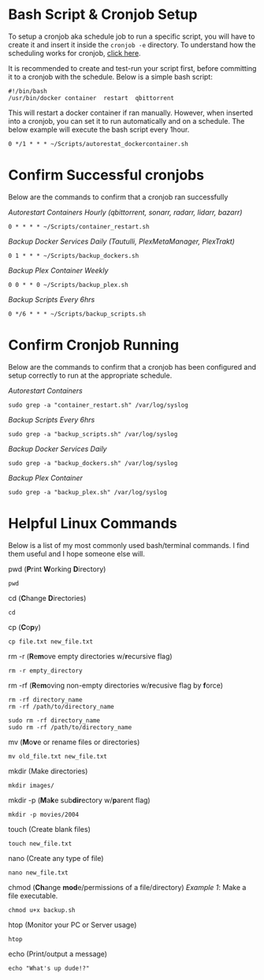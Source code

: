 # Bash Script & Cronjob Setup

To setup a cronjob aka schedule job to run a specific script, you will have to create it and insert it inside the `cronjob -e` directory. To understand how the scheduling works for cronjob, [click here](https://phoenixnap.com/kb/set-up-cron-job-linux).

It is recommended to create and test-run your script first, before committing it to a cronjob with the schedule. Below is a simple bash script:

    #!/bin/bash
    /usr/bin/docker container  restart  qbittorrent

This will restart a docker container if ran manually. However, when inserted into a cronjob, you can set it to run automatically and on a schedule. The below example will execute the bash script every 1hour. 

    0 */1 * * * ~/Scripts/autorestat_dockercontainer.sh

# Confirm Successful cronjobs

Below are the commands to confirm that a cronjob ran successfully

*Autorestart Containers Hourly (qbittorrent, sonarr, radarr, lidarr, bazarr)*

    0 * * * * ~/Scripts/container_restart.sh

*Backup Docker Services Daily (Tautulli, PlexMetaManager, PlexTrakt)*

    0 1 * * * ~/Scripts/backup_dockers.sh

*Backup Plex Container Weekly*

    0 0 * * 0 ~/Scripts/backup_plex.sh

*Backup Scripts Every 6hrs*

    0 */6 * * * ~/Scripts/backup_scripts.sh

# Confirm Cronjob Running

Below are the commands to confirm that a cronjob has been configured and setup correctly to run at the appropriate schedule.

*Autorestart Containers*

    sudo grep -a "container_restart.sh" /var/log/syslog

*Backup Scripts Every 6hrs*

    sudo grep -a "backup_scripts.sh" /var/log/syslog

*Backup Docker Services Daily*

    sudo grep -a "backup_dockers.sh" /var/log/syslog

*Backup Plex Container*

    sudo grep -a "backup_plex.sh" /var/log/syslog

# Helpful Linux Commands

Below is a list of my most commonly used bash/terminal commands. I find them useful and I hope someone else will.


pwd (**P**rint **W**orking **D**irectory)

    pwd

cd (**C**hange **D**irectories)

    cd

cp (**C**o**p**y)

    cp file.txt new_file.txt

rm -r (**R**e**m**ove empty directories w/**r**ecursive flag)

    rm -r empty_directory

rm -rf (**R**e**m**oving non-empty directories w/**r**ecusive flag by **f**orce)

    rm -rf directory_name
    rm -rf /path/to/directory_name
    
    sudo rm -rf directory_name
    sudo rm -rf /path/to/directory_name

mv (**M**o**v**e or rename files or directories)

    mv old_file.txt new_file.txt

mkdir (Make directories)

    mkdir images/

mkdir -p (**M**a**k**e sub**dir**ectory w/**p**arent flag)

    mkdir -p movies/2004

touch (Create blank files)

    touch new_file.txt

nano (Create any type of file)

    nano new_file.txt

chmod (**Ch**ange **mod**e/permissions of a file/directory)
*Example 1*: Make a file executable.

    chmod u+x backup.sh

htop (Monitor your PC or Server usage)

    htop

echo (Print/output a message)

    echo "What's up dude!?"

